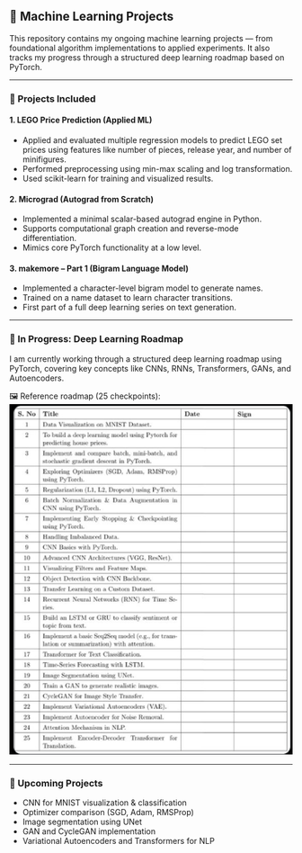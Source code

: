 ## 🧠 Machine Learning Projects

This repository contains my ongoing machine learning projects — from foundational algorithm implementations to applied experiments. It also tracks my progress through a structured deep learning roadmap based on PyTorch.

---

### 📁 Projects Included

#### 1. **LEGO Price Prediction (Applied ML)**

- Applied and evaluated multiple regression models to predict LEGO set prices using features like number of pieces, release year, and number of minifigures.
- Performed preprocessing using min-max scaling and log transformation.
- Used scikit-learn for training and visualized results.

#### 2. **Micrograd (Autograd from Scratch)**

- Implemented a minimal scalar-based autograd engine in Python.
- Supports computational graph creation and reverse-mode differentiation.
- Mimics core PyTorch functionality at a low level.

#### 3. **makemore – Part 1 (Bigram Language Model)**

- Implemented a character-level bigram model to generate names.
- Trained on a name dataset to learn character transitions.
- First part of a full deep learning series on text generation.

---

### 🧱 In Progress: Deep Learning Roadmap

I am currently working through a structured deep learning roadmap using PyTorch, covering key concepts like CNNs, RNNs, Transformers, GANs, and Autoencoders.

🖼️ Reference roadmap (25 checkpoints):
![Deep Learning Roadmap](./todo.png)

---

### 📌 Upcoming Projects

- CNN for MNIST visualization & classification
- Optimizer comparison (SGD, Adam, RMSProp)
- Image segmentation using UNet
- GAN and CycleGAN implementation
- Variational Autoencoders and Transformers for NLP
